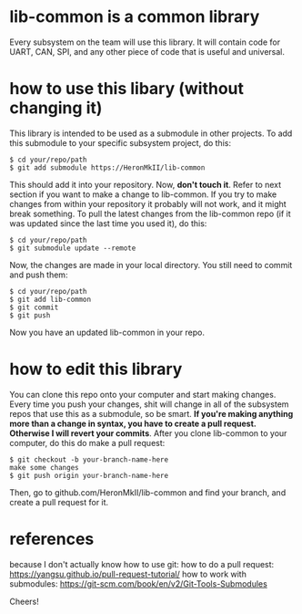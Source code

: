 # lib-common is a common library
Every subsystem on the team will use this library. It will contain code for UART, CAN, SPI, and any other piece of code that is useful and universal.

# how to use this libary (without changing it)
This library is intended to be used as a submodule in other projects. To add this submodule to your specific subsystem project, do this:
```
$ cd your/repo/path
$ git add submodule https://HeronMkII/lib-common
```
This should add it into your repository. Now, **don't touch it**. Refer to next section if you want to make a change to lib-common. If you try to make changes from within your repository it probably will not work, and it might break something.
To pull the latest changes from the lib-common repo (if it was updated since the last time you used it), do this:
```
$ cd your/repo/path
$ git submodule update --remote
```
Now, the changes are made in your local directory. You still need to commit and push them:
```
$ cd your/repo/path
$ git add lib-common
$ git commit
$ git push
```
Now you have an updated lib-common in your repo.

# how to edit this library
You can clone this repo onto your computer and start making changes. Every time you push your changes, shit will change in all of the subsystem repos that use this as a submodule, so be smart. **If you're making anything more than a change in syntax, you have to create a pull request. Otherwise I will revert your commits**. After you clone lib-common to your computer, do this do make a pull request:
```
$ git checkout -b your-branch-name-here
make some changes
$ git push origin your-branch-name-here
```
Then, go to github.com/HeronMkII/lib-common and find your branch, and create a pull request for it.

# references
because I don't actually know how to use git:
how to do a pull request: https://yangsu.github.io/pull-request-tutorial/
how to work with submodules: https://git-scm.com/book/en/v2/Git-Tools-Submodules

Cheers!

